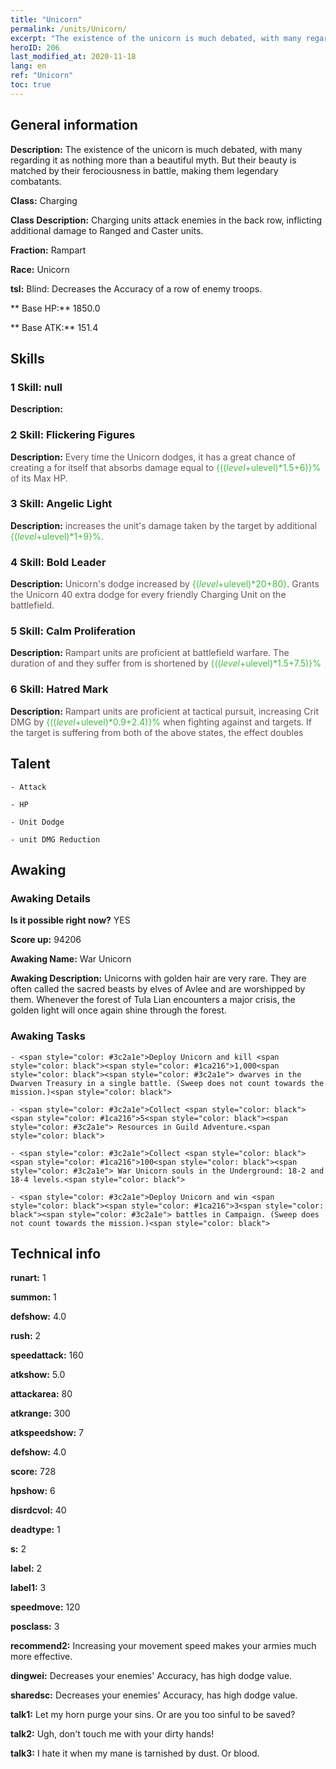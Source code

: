 ```yaml
---
title: "Unicorn"
permalink: /units/Unicorn/
excerpt: "The existence of the unicorn is much debated, with many regarding it as nothing more than a beautiful myth. But their beauty is matched by their ferociousness in battle, making them legendary combatants."
heroID: 206
last_modified_at: 2020-11-18
lang: en
ref: "Unicorn"
toc: true
---
```

## General information
 **Description:** The existence of the unicorn is much debated, with many regarding it as nothing more than a beautiful myth. But their beauty is matched by their ferociousness in battle, making them legendary combatants.

 **Class:** Charging

 **Class Description:** Charging units attack enemies in the back row, inflicting additional damage to Ranged and Caster units.

 **Fraction:** Rampart

 **Race:** Unicorn

 **tsl:** Blind: Decreases the Accuracy of a row of enemy troops.

 ** Base HP:** 1850.0

 ** Base ATK:** 151.4

## Skills
### 1 Skill: null
 **Description:** 

### 2 Skill: Flickering Figures
 **Description:** <span style="color: #645252">Every time the Unicorn dodges, it has a great chance of creating a <span style="color: black"><span style="color: #48b946"><shield><span style="color: black"><span style="color: #645252"> for itself that absorbs damage equal to <span style="color: black"><span style="color: #48b946">{(($level+$ulevel)*1.5+6)}%<span style="color: black"><span style="color: #645252"> of its Max HP.<span style="color: black">

### 3 Skill: Angelic Light
 **Description:** <span style="color: #645252"><Blind> increases the unit's damage taken by the target by additional <span style="color: black"><span style="color: #48b946">{($level+$ulevel)*1+9}%<span style="color: black"><span style="color: #645252">.<span style="color: black">

### 4 Skill: Bold Leader
 **Description:** <span style="color: #645252">Unicorn's dodge increased by <span style="color: black"><span style="color: #48b946">{($level+$ulevel)*20+80}<span style="color: black"><span style="color: #645252">. Grants the Unicorn 40 extra dodge for every friendly Charging Unit on the battlefield.<span style="color: black">

### 5 Skill: Calm Proliferation
 **Description:** <span style="color: #645252">Rampart units are proficient at battlefield warfare. The duration of <stun> and <petrification> they suffer from is shortened by <span style="color: black"><span style="color: #48b946">{(($level+$ulevel)*1.5+7.5)}%<span style="color: black"><span style="color: #645252"><span style="color: black">

### 6 Skill: Hatred Mark
 **Description:** <span style="color: #645252">Rampart units are proficient at tactical pursuit, increasing Crit DMG by <span style="color: black"><span style="color: #48b946">{(($level+$ulevel)*0.9+2.4)}%<span style="color: black"><span style="color: #645252"> when fighting against <Slow> and <Bleeding> targets. If the target is suffering from both of the above states, the effect doubles<span style="color: black">

## Talent
    - Attack

    - HP

    - Unit Dodge

    - unit DMG Reduction

## Awaking
### Awaking Details
 **Is it possible right now?** YES

 **Score up:** 94206

 **Awaking Name:** War Unicorn

 **Awaking Description:** Unicorns with golden hair are very rare. They are often called the sacred beasts by elves of Avlee and are worshipped by them. Whenever the forest of Tula Lian encounters a major crisis, the golden light will once again shine through the forest.

### Awaking Tasks
    - <span style="color: #3c2a1e">Deploy Unicorn and kill <span style="color: black"><span style="color: #1ca216">1,000<span style="color: black"><span style="color: #3c2a1e"> dwarves in the Dwarven Treasury in a single battle. (Sweep does not count towards the mission.)<span style="color: black">

    - <span style="color: #3c2a1e">Collect <span style="color: black"><span style="color: #1ca216">5<span style="color: black"><span style="color: #3c2a1e"> Resources in Guild Adventure.<span style="color: black">

    - <span style="color: #3c2a1e">Collect <span style="color: black"><span style="color: #1ca216">100<span style="color: black"><span style="color: #3c2a1e"> War Unicorn souls in the Underground: 18-2 and 18-4 levels.<span style="color: black">

    - <span style="color: #3c2a1e">Deploy Unicorn and win <span style="color: black"><span style="color: #1ca216">3<span style="color: black"><span style="color: #3c2a1e"> battles in Campaign. (Sweep does not count towards the mission.)<span style="color: black">

## Technical info
 **runart:** 1

 **summon:** 1

 **defshow:** 4.0

 **rush:** 2

 **speedattack:** 160

 **atkshow:** 5.0

 **attackarea:** 80

 **atkrange:** 300

 **atkspeedshow:** 7

 **defshow:** 4.0

 **score:** 728

 **hpshow:** 6

 **disrdcvol:** 40

 **deadtype:** 1

 **s:** 2

 **label:** 2

 **label1:** 3

 **speedmove:** 120

 **posclass:** 3

 **recommend2:** Increasing your movement speed makes your armies much more effective.

 **dingwei:** Decreases your enemies' Accuracy, has high dodge value.

 **sharedsc:** Decreases your enemies' Accuracy, has high dodge value.

 **talk1:** Let my horn purge your sins. Or are you too sinful to be saved?

 **talk2:** Ugh, don't touch me with your dirty hands!

 **talk3:** I hate it when my mane is tarnished by dust. Or blood.

